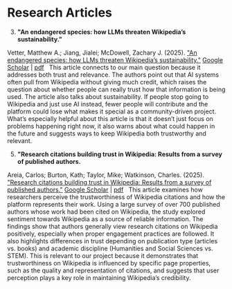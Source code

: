 # Research Articles 

3. **"An endangered species: how LLMs threaten Wikipedia’s sustainability."**
   
Vetter, Matthew A.; Jiang, Jialei; McDowell, Zachary J. (2025).
["An endangered species: how LLMs threaten Wikipedia’s sustainability."](https://link.springer.com/article/10.1007/s00146-025-02199-9)
[Google Scholar](https://scholar.google.com/scholar_lookup?title=An+endangered+species:+how+LLMs+threaten+Wikipedia%E2%80%99s+sustainability&author=Vetter&author=Jiang&author=McDowell&publication_year=2025) | [pdf](https://link.springer.com/content/pdf/10.1007/s00146-025-02199-9.pdf)  
This article connects to our main question because it addresses both trust and relevance. The authors point out that AI systems often pull from Wikipedia without giving much credit, which raises the question about whether people can really trust how that information is being used. The article also talks about sustainability. If people stop going to Wikipedia and just use AI instead, fewer people will contribute and the platform could lose what makes it special as a community-driven project. What’s especially helpful about this article is that it doesn’t just focus on problems happening right now, it also warns about what could happen in the future and suggests ways to keep Wikipedia both trustworthy and relevant.

5. **"Research citations building trust in Wikipedia: Results from a survey of published authors.**

Areia, Carlos; Burton, Kath; Taylor, Mike; Watkinson, Charles. (2025).
["Research citations building trust in Wikipedia: Results from a survey of published authors."](https://journals.plos.org/plosone/article?id=10.1371/journal.pone.0320334)
[Google Scholar](https://scholar.google.com/scholar_lookup?title=Research+citations+building+trust+in+Wikipedia:+Results+from+a+survey+of+published+authors&author=Areia&author=Burton&author=Taylor&author=Watkinson&publication_year=2025) | [pdf](https://journals.plos.org/plosone/article/file?id=10.1371/journal.pone.0320334&type=printable)  
This article examines how researchers perceive the trustworthiness of Wikipedia citations and how the platform represents their work. Using a large survey of over 700 published authors whose work had been cited on Wikipedia, the study explored sentiment towards Wikipedia as a source of reliable information. The findings show that authors generally view research citations on Wikipedia positively, especially when proper engagement practices are followed. It also highlights differences in trust depending on publication type (articles vs. books) and academic discipline (Humanities and Social Sciences vs. STEM). This is relevant to our project because it demonstrates that trustworthiness on Wikipedia is influenced by specific page properties, such as the quality and representation of citations, and suggests that user perception plays a key role in maintaining Wikipedia’s credibility.
